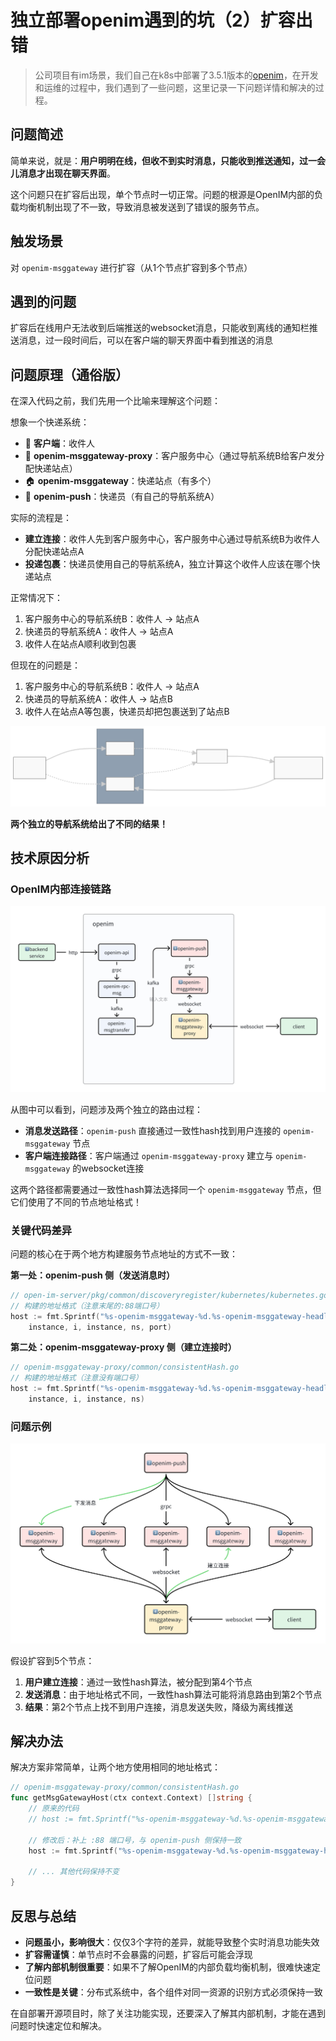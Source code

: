 # 独立部署openim遇到的坑（2）扩容出错

> 公司项目有im场景，我们自己在k8s中部署了3.5.1版本的[openim](https://github.com/openimsdk)，在开发和运维的过程中，我们遇到了一些问题，这里记录一下问题详情和解决的过程。

## 问题简述
简单来说，就是：**用户明明在线，但收不到实时消息，只能收到推送通知，过一会儿消息才出现在聊天界面**。

这个问题只在扩容后出现，单个节点时一切正常。问题的根源是OpenIM内部的负载均衡机制出现了不一致，导致消息被发送到了错误的服务节点。

## 触发场景
对 `openim-msggateway` 进行扩容（从1个节点扩容到多个节点）

## 遇到的问题
扩容后在线用户无法收到后端推送的websocket消息，只能收到离线的通知栏推送消息，过一段时间后，可以在客户端的聊天界面中看到推送的消息

## 问题原理（通俗版）
在深入代码之前，我们先用一个比喻来理解这个问题：

想象一个快递系统：
- 📱 **客户端**：收件人
- 📍 **openim-msggateway-proxy**：客户服务中心（通过导航系统B给客户发分配快递站点）
- 🏠 **openim-msggateway**：快递站点（有多个）
- 🚚 **openim-push**：快递员（有自己的导航系统A）

实际的流程是：
- **建立连接**：收件人先到客户服务中心，客户服务中心通过导航系统B为收件人分配快递站点A
- **投递包裹**：快递员使用自己的导航系统A，独立计算这个收件人应该在哪个快递站点

正常情况下：
1. 客户服务中心的导航系统B：收件人 → 站点A
2. 快递员的导航系统A：收件人 → 站点A  
3. 收件人在站点A顺利收到包裹

但现在的问题是：
1. 客户服务中心的导航系统B：收件人 → 站点A
2. 快递员的导航系统A：收件人 → 站点B
3. 收件人在站点A等包裹，快递员却把包裹送到了站点B


<img src="metaphor.svg" alt="比喻说明" width="600" style="max-width: 100%; height: auto;">   


**两个独立的导航系统给出了不同的结果！**

## 技术原因分析

### OpenIM内部连接链路
![openim内部的连接链路](full_path_link.png)   

从图中可以看到，问题涉及两个独立的路由过程：
- **消息发送路径**：`openim-push` 直接通过一致性hash找到用户连接的 `openim-msggateway` 节点
- **客户端连接路径**：客户端通过 `openim-msggateway-proxy` 建立与 `openim-msggateway` 的websocket连接

这两个路径都需要通过一致性hash算法选择同一个 `openim-msggateway` 节点，但它们使用了不同的节点地址格式！

### 关键代码差异

问题的核心在于两个地方构建服务节点地址的方式不一致：

**第一处：openim-push 侧（发送消息时）**
```go
// open-im-server/pkg/common/discoveryregister/kubernetes/kubernetes.go
// 构建的地址格式（注意末尾的:88端口号）
host := fmt.Sprintf("%s-openim-msggateway-%d.%s-openim-msggateway-headless.%s.svc.cluster.local:88", 
    instance, i, instance, ns, port)
```

**第二处：openim-msggateway-proxy 侧（建立连接时）**
```go
// openim-msggateway-proxy/common/consistentHash.go
// 构建的地址格式（注意没有端口号）
host := fmt.Sprintf("%s-openim-msggateway-%d.%s-openim-msggateway-headless.%s.svc.cluster.local", 
    instance, i, instance, ns)
```

### 问题示例
![输入侧与输出侧找到不同的openim-msggateway](expansion.png) 

假设扩容到5个节点：
1. **用户建立连接**：通过一致性hash算法，被分配到第4个节点
2. **发送消息**：由于地址格式不同，一致性hash算法可能将消息路由到第2个节点
3. **结果**：第2个节点上找不到用户连接，消息发送失败，降级为离线推送

## 解决办法
解决方案非常简单，让两个地方使用相同的地址格式：

```go
// openim-msggateway-proxy/common/consistentHash.go
func getMsgGatewayHost(ctx context.Context) []string {
    // 原来的代码
    // host := fmt.Sprintf("%s-openim-msggateway-%d.%s-openim-msggateway-headless.%s.svc.cluster.local", instance, i, instance, ns)
    
    // 修改后：补上 :88 端口号，与 openim-push 侧保持一致
    host := fmt.Sprintf("%s-openim-msggateway-%d.%s-openim-msggateway-headless.%s.svc.cluster.local:88", instance, i, instance, ns)
    
    // ... 其他代码保持不变
}
```

## 反思与总结
- **问题虽小，影响很大**：仅仅3个字符的差异，就能导致整个实时消息功能失效
- **扩容需谨慎**：单节点时不会暴露的问题，扩容后可能会浮现
- **了解内部机制很重要**：如果不了解OpenIM的内部负载均衡机制，很难快速定位问题
- **一致性是关键**：分布式系统中，各个组件对同一资源的识别方式必须保持一致

在自部署开源项目时，除了关注功能实现，还要深入了解其内部机制，才能在遇到问题时快速定位和解决。